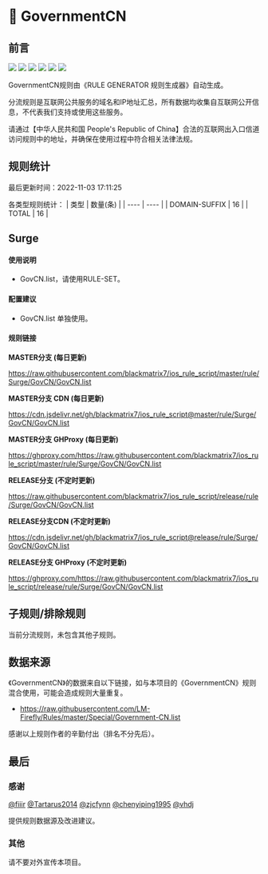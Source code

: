 # 🧸 GovernmentCN

## 前言

![](https://shields.io/badge/-移除重复规则-ff69b4) ![](https://shields.io/badge/-DOMAIN与DOMAIN--SUFFIX合并-green) ![](https://shields.io/badge/-DOMAIN--SUFFIX间合并-critical) ![](https://shields.io/badge/-DOMAIN与DOMAIN--KEYWORD合并-9cf) ![](https://shields.io/badge/-DOMAIN--SUFFIX与DOMAIN--KEYWORD合并-blue) ![](https://shields.io/badge/-IP--CIDR(6)合并-blueviolet) 

GovernmentCN规则由《RULE GENERATOR 规则生成器》自动生成。

分流规则是互联网公共服务的域名和IP地址汇总，所有数据均收集自互联网公开信息，不代表我们支持或使用这些服务。

请通过【中华人民共和国 People's Republic of China】合法的互联网出入口信道访问规则中的地址，并确保在使用过程中符合相关法律法规。

## 规则统计

最后更新时间：2022-11-03 17:11:25

各类型规则统计：
| 类型 | 数量(条)  | 
| ---- | ----  |
| DOMAIN-SUFFIX | 16  | 
| TOTAL | 16  | 


## Surge 

#### 使用说明
- GovCN.list，请使用RULE-SET。

#### 配置建议
- GovCN.list 单独使用。

#### 规则链接
**MASTER分支 (每日更新)**

https://raw.githubusercontent.com/blackmatrix7/ios_rule_script/master/rule/Surge/GovCN/GovCN.list

**MASTER分支 CDN (每日更新)**

https://cdn.jsdelivr.net/gh/blackmatrix7/ios_rule_script@master/rule/Surge/GovCN/GovCN.list

**MASTER分支 GHProxy (每日更新)**

https://ghproxy.com/https://raw.githubusercontent.com/blackmatrix7/ios_rule_script/master/rule/Surge/GovCN/GovCN.list

**RELEASE分支 (不定时更新)**

https://raw.githubusercontent.com/blackmatrix7/ios_rule_script/release/rule/Surge/GovCN/GovCN.list

**RELEASE分支CDN (不定时更新)**

https://cdn.jsdelivr.net/gh/blackmatrix7/ios_rule_script@release/rule/Surge/GovCN/GovCN.list

**RELEASE分支 GHProxy (不定时更新)**

https://ghproxy.com/https://raw.githubusercontent.com/blackmatrix7/ios_rule_script/release/rule/Surge/GovCN/GovCN.list

## 子规则/排除规则


当前分流规则，未包含其他子规则。

## 数据来源

《GovernmentCN》的数据来自以下链接，如与本项目的《GovernmentCN》规则混合使用，可能会造成规则大量重复。

- https://raw.githubusercontent.com/LM-Firefly/Rules/master/Special/Government-CN.list


感谢以上规则作者的辛勤付出（排名不分先后）。

## 最后

### 感谢

[@fiiir](https://github.com/fiiir) [@Tartarus2014](https://github.com/Tartarus2014) [@zjcfynn](https://github.com/zjcfynn) [@chenyiping1995](https://github.com/chenyiping1995) [@vhdj](https://github.com/vhdj)

提供规则数据源及改进建议。

### 其他

请不要对外宣传本项目。